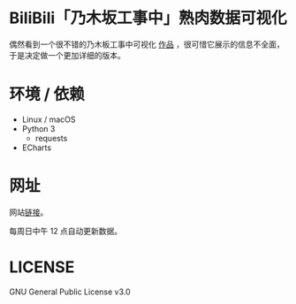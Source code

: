 # BiliBili「乃木坂工事中」熟肉数据可视化

偶然看到一个很不错的乃木板工事中可视化 [作品](https://github.com/DesertsX/nogizaka-under-construction-dataviz) ，很可惜它展示的信息不全面，于是决定做一个更加详细的版本。

# 环境 / 依赖

* Linux / macOS
* Python 3
  * requests
* ECharts

# 网址

网站[链接](https://kasen96.github.io/Nogizaka-Under-Construction-BiliBili-Info-Visualization/)。

每周日中午 12 点自动更新数据。

# LICENSE

GNU General Public License v3.0
